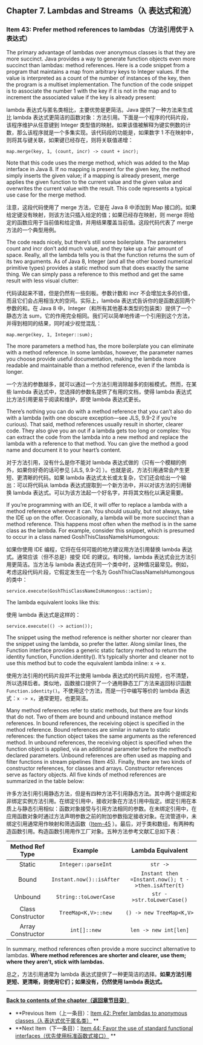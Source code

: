 ## Chapter 7. Lambdas and Streams（λ 表达式和流）

### Item 43: Prefer method references to lambdas（方法引用优于 λ 表达式）

The primary advantage of lambdas over anonymous classes is that they are more succinct. Java provides a way to generate
function objects even more succinct than lambdas: method references. Here is a code snippet from a program that
maintains a map from arbitrary keys to Integer values. If the value is interpreted as a count of the number of instances
of the key, then the program is a multiset implementation. The function of the code snippet is to associate the number 1
with the key if it is not in the map and to increment the associated value if the key is already present:

lambda 表达式与匿名类相比，主要优势是更简洁。Java 提供了一种方法来生成比 lambda 表达式更简洁的函数对象：方法引用。下面是一个程序的代码片段，该程序维护从任意键到
Integer 类型值的映射。如果该值被解释为键实例数的计数，那么该程序就是一个多集实现。该代码段的功能是，如果数字 1
不在映射中，则将其与键关联，如果键已经存在，则将关联值递增：

```
map.merge(key, 1, (count, incr) -> count + incr);
```

Note that this code uses the merge method, which was added to the Map interface in Java 8. If no mapping is present for
the given key, the method simply inserts the given value; if a mapping is already present, merge applies the given
function to the current value and the given value and overwrites the current value with the result. This code represents
a typical use case for the merge method.

注意，这段代码使用了 merge 方法，它是在 Java 8 中添加到 Map 接口的。如果给定键没有映射，则该方法只插入给定的值；如果已经存在映射，则
merge 将给定的函数应用于当前值和给定值，并用结果覆盖当前值。这段代码代表了 merge 方法的一个典型用例。

The code reads nicely, but there’s still some boilerplate. The parameters count and incr don’t add much value, and they
take up a fair amount of space. Really, all the lambda tells you is that the function returns the sum of its two
arguments. As of Java 8, Integer (and all the other boxed numerical primitive types) provides a static method sum that
does exactly the same thing. We can simply pass a reference to this method and get the same result with less visual
clutter:

代码读起来不错，但是仍然有一些刻板。参数计数和 incr 不会增加太多的价值，而且它们会占用相当大的空间。实际上，lambda
表达式告诉你的是函数返回两个参数的和。在 Java 8 中，Integer（和所有其他基本类型的包装类）提供了一个静态方法
sum，它的作用完全相同。我们可以简单地传递一个引用到这个方法，并得到相同的结果，同时减少视觉混乱：

```
map.merge(key, 1, Integer::sum);
```

The more parameters a method has, the more boilerplate you can eliminate with a method reference. In some lambdas,
however, the parameter names you choose provide useful documentation, making the lambda more readable and maintainable
than a method reference, even if the lambda is longer.

一个方法的参数越多，就可以通过一个方法引用消除越多的刻板模式。然而，在某些 lambda 表达式中，您选择的参数名提供了有用的文档，使得
lambda 表达式比方法引用更易于阅读和维护，即使 lambda 表达式更长。

There’s nothing you can do with a method reference that you can’t also do with a lambda (with one obscure exception—see
JLS, 9.9-2 if you’re curious). That said, method references usually result in shorter, clearer code. They also give you
an out if a lambda gets too long or complex: You can extract the code from the lambda into a new method and replace the
lambda with a reference to that method. You can give the method a good name and document it to your heart’s content.

对于方法引用，没有什么是你不能对 lambda 表达式做的（只有一个模糊的例外，如果你好奇的话可参见 [JLS, 9.9-2]
）。也就是说，方法引用通常会产生更短、更清晰的代码。如果 lambda 表达式太长或太复杂，它们还会给出一个输出：可以将代码从 lambda
表达式提取到一个新方法中，并以对该方法的引用替换 lambda 表达式。可以为该方法起一个好名字，并将其文档化以满足需要。

If you’re programming with an IDE, it will offer to replace a lambda with a method reference wherever it can. You should
usually, but not always, take the IDE up on the offer. Occasionally, a lambda will be more succinct than a method
reference. This happens most often when the method is in the same class as the lambda. For example, consider this
snippet, which is presumed to occur in a class named GoshThisClassNameIsHumongous:

如果你使用 IDE 编程，它将在任何可能的地方建议用方法引用替换 lambda 表达式。通常应该（但不总是）接受 IDE 的建议。有时候，lambda
表达式会比方法引用更简洁。当方法与 lambda 表达式在同一个类中时，这种情况最常见。例如，考虑这段代码片段，它假定发生在一个名为
GoshThisClassNameIsHumongous 的类中：

```
service.execute(GoshThisClassNameIsHumongous::action);
```

The lambda equivalent looks like this:

使用 lambda 表达式是这样的：

```
service.execute(() -> action());
```

The snippet using the method reference is neither shorter nor clearer than the snippet using the lambda, so prefer the
latter. Along similar lines, the Function interface provides a generic static factory method to return the identity
function, Function.identity(). It’s typically shorter and cleaner not to use this method but to code the equivalent
lambda inline: x -> x.

使用方法引用的代码片段并不比使用 lambda 表达式的代码片段短，也不清楚，所以选择后者。类似地，函数接口提供了一个通用静态工厂方法来返回标识函数
`Function.identity()`。不使用这个方法，而是一行中编写等价的 lambda 表达式：`x -> x`，通常更短，也更简洁。

Many method references refer to static methods, but there are four kinds that do not. Two of them are bound and unbound
instance method references. In bound references, the receiving object is specified in the method reference. Bound
references are similar in nature to static references: the function object takes the same arguments as the referenced
method. In unbound references, the receiving object is specified when the function object is applied, via an additional
parameter before the method’s declared parameters. Unbound references are often used as mapping and filter functions in
stream pipelines (Item 45). Finally, there are two kinds of constructor references, for classes and arrays. Constructor
references serve as factory objects. All five kinds of method references are summarized in the table below:

许多方法引用引用静态方法，但是有四种方法不引用静态方法。其中两个是绑定和非绑定实例方法引用。在绑定引用中，接收对象在方法引用中指定。绑定引用在本质上与静态引用相似：函数对象接受与引用方法相同的参数。在未绑定引用中，在应用函数对象时通过方法声明参数之前的附加参数指定接收对象。在流管道中，未绑定引用通常用作映射和筛选函数（[Item-45](../Chapter-7/Chapter-7-Item-45-Use-streams-judiciously.md)
）。最后，对于类和数组，有两种构造函数引用。构造函数引用用作工厂对象。五种方法参考文献汇总如下表：

|  Method Ref Type  |         Example          |                 Lambda Equivalent                  |
|:-----------------:|:------------------------:|:--------------------------------------------------:|
|      Static       |   `Integer::parseInt`    |                      `str ->`                      |
|       Bound       | `Instant.now()::isAfter` | `Instant then =Instant.now(); t ->then.isAfter(t)` |
|      Unbound      |  `String::toLowerCase`   |             `str ->str.toLowerCase()`              |
| Class Constructor |   `TreeMap<K,V>::new`    |              `() -> new TreeMap<K,V>`              |
| Array Constructor |       `int[]::new`       |               `len -> new int[len]`                |

In summary, method references often provide a more succinct alternative to lambdas. **Where method references are
shorter and clearer, use them; where they aren’t, stick with lambdas.**

总之，方法引用通常为 lambda 表达式提供了一种更简洁的选择。**如果方法引用更短、更清晰，则使用它们；如果没有，仍然使用 lambda
表达式。**

---
**[Back to contents of the chapter（返回章节目录）](../Chapter-7/Chapter-7-Introduction.md)**

- **Previous
  Item（上一条目）：[Item 42: Prefer lambdas to anonymous classes（λ 表达式优于匿名类）](../Chapter-7/Chapter-7-Item-42-Prefer-lambdas-to-anonymous-classes.md)
  **
- **Next
  Item（下一条目）：[Item 44: Favor the use of standard functional interfaces（优先使用标准函数式接口）](../Chapter-7/Chapter-7-Item-44-Favor-the-use-of-standard-functional-interfaces.md)
  **
